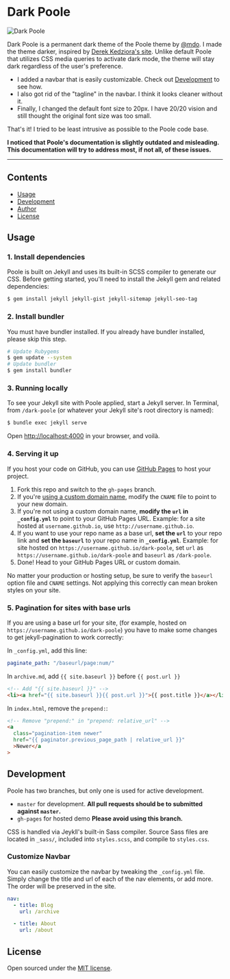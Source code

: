 # Dark Poole

![Dark Poole](https://user-images.githubusercontent.com/13270895/89133355-26b3af80-d4e9-11ea-81cd-eacaa9c78320.png)

Dark Poole is a permanent dark theme of the Poole theme by [@mdo](https://github.com/mdo). I made the theme darker, inspired by [Derek Kedziora's site](https://derekkedziora.com/). Unlike default Poole that utilizes CSS media queries to activate dark mode, the theme will stay dark regardless of the user's preference.

- I added a navbar that is easily customizable. Check out [Development](#development) to see how.
- I also got rid of the "tagline" in the navbar. I think it looks cleaner without it.
- Finally, I changed the default font size to 20px. I have 20/20 vision and still thought the original font size was too small.

That's it! I tried to be least intrusive as possible to the Poole code base.

**I noticed that Poole's documentation is slightly outdated and misleading. This documentation will try to address most, if not all, of these issues.**

---

## Contents

- [Usage](#usage)
- [Development](#development)
- [Author](#author)
- [License](#license)

## Usage

### 1. Install dependencies

Poole is built on Jekyll and uses its built-in SCSS compiler to generate our CSS. Before getting started, you'll need to install the Jekyll gem and related dependencies:

```bash
$ gem install jekyll jekyll-gist jekyll-sitemap jekyll-seo-tag
```

### 2. Install bundler

You must have bundler installed. If you already have bundler installed, please skip this step.

```bash
# Update Rubygems
$ gem update --system
# Update bundler
$ gem install bundler
```

### 3. Running locally

To see your Jekyll site with Poole applied, start a Jekyll server. In Terminal, from `/dark-poole` (or whatever your Jekyll site's root directory is named):

```bash
$ bundle exec jekyll serve
```

Open <http://localhost:4000> in your browser, and voilà.

### 4. Serving it up

If you host your code on GitHub, you can use [GitHub Pages](https://pages.github.com) to host your project.

1. Fork this repo and switch to the `gh-pages` branch.
1. If you're [using a custom domain name](https://help.github.com/articles/setting-up-a-custom-domain-with-github-pages), modify the `CNAME` file to point to your new domain.
1. If you're not using a custom domain name, **modify the `url` in `_config.yml`** to point to your GitHub Pages URL. Example: for a site hosted at `username.github.io`, use `http://username.github.io`.
1. If you want to use your repo name as a base url, **set the `url`** to your repo link and **set the `baseurl`** to your repo name in **`_config.yml`**. Example: for site hosted on `https://username.github.io/dark-poole`, set `url` as `https://username.github.io/dark-poole` and `baseurl` as `/dark-poole`.
1. Done! Head to your GitHub Pages URL or custom domain.

No matter your production or hosting setup, be sure to verify the `baseurl` option file and `CNAME` settings. Not applying this correctly can mean broken styles on your site.

### 5. Pagination for sites with base urls

If you are using a base url for your site, (for example, hosted on `https://username.github.io/dark-poole`) you have to make some changes to get jekyll-pagination to work correctly:

In `_config.yml`, add this line:

```yaml
paginate_path: "/baseurl/page:num/"
```

In `archive.md`, add `{{ site.baseurl }}` before `{{ post.url }}`

```html
<!-- Add "{{ site.baseurl }}" -->
<li><a href="{{ site.baseurl }}{{ post.url }}">{{ post.title }}</a></li>
```

In `index.html`, remove the `prepend:`:

```html
<!-- Remove "prepend:" in "prepend: relative_url" -->
<a
  class="pagination-item newer"
  href="{{ paginator.previous_page_path | relative_url }}"
  >Newer</a
>
```

## Development

Poole has two branches, but only one is used for active development.

- `master` for development. **All pull requests should be to submitted against `master`.**
- `gh-pages` for hosted demo **Please avoid using this branch.**

CSS is handled via Jeykll's built-in Sass compiler. Source Sass files are located in `_sass/`, included into `styles.scss`, and compile to `styles.css`.

### Customize Navbar

You can easily customize the navbar by tweaking the `_config.yml` file. Simply change the title and url of each of the nav elements, or add more. The order will be preserved in the site.

```yaml
nav:
  - title: Blog
    url: /archive

  - title: About
    url: /about
```

## License

Open sourced under the [MIT license](LICENSE.md).
